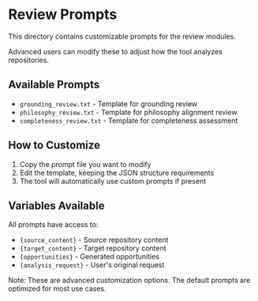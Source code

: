 # Review Prompts

This directory contains customizable prompts for the review modules.

Advanced users can modify these to adjust how the tool analyzes repositories.

## Available Prompts

- `grounding_review.txt` - Template for grounding review
- `philosophy_review.txt` - Template for philosophy alignment review
- `completeness_review.txt` - Template for completeness assessment

## How to Customize

1. Copy the prompt file you want to modify
2. Edit the template, keeping the JSON structure requirements
3. The tool will automatically use custom prompts if present

## Variables Available

All prompts have access to:
- `{source_content}` - Source repository content
- `{target_content}` - Target repository content
- `{opportunities}` - Generated opportunities
- `{analysis_request}` - User's original request

Note: These are advanced customization options. The default prompts
are optimized for most use cases.
